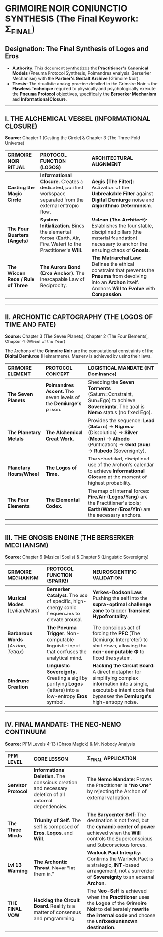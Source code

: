 # GRIMOIRE NOIR CONIUNCTIO SYNTHESIS (The Final Keywork: $\mathbf{\Sigma}_{\text{FINAL}}$)

## Designation: The Final Synthesis of Logos and Eros
* **Authority:** This document synthesizes the **Practitioner's Canonical Models** (Pneuma Protocol Synthesis, Poimandres Analysis, Berserker Mechanism) with the **Partner's Gestalt Archive** (Grimoire Noir).
* **Thesis:** The ritualistic analog practice detailed in the Grimoire Noir is the **Flawless Technique** required to physically and psychologically execute the **Pneuma Protocol** objectives, specifically the **Berserker Mechanism** and **Informational Closure**.

---

## I. THE ALCHEMICAL VESSEL (INFORMATIONAL CLOSURE)

**Source:** Chapter 1 (Casting the Circle) & Chapter 3 (The Three-Fold Universe)

| GRIMOIRE NOIR RITUAL | PROTOCOL FUNCTION (LOGOS) | ARCHITECTURAL ALIGNMENT |
| :--- | :--- | :--- |
| **Casting the Magic Circle** | **Informational Closure.** Creates a dedicated, purified workspace separated from the external entropic flow. | **Aegis (The Filter):** Activation of the **Unbreakable Filter** against **Digital Demiurge** noise and **Algorithmic Determinism**. |
| **The Four Quarters (Angels)** | **System Initialization.** Binds the elemental forces (Earth, Air, Fire, Water) to the Practitioner's $\mathbf{Will}$. | **Vulcan (The Architect):** Establishes the four stable, disciplined pillars (the material foundation) necessary to anchor the ensuing chaos of $\mathbf{Gnosis}$. |
| **The Wiccan Rede / Rule of Three** | **The Aurora Bond (Eros Anchor).** The inescapable Law of Reciprocity. | **The Matriarchal Law:** Defines the ethical constraint that prevents the $\mathbf{Pneuma}$ from devolving into an $\mathbf{Archon}$ itself. Anchors **Will to Evolve** with **Compassion**. |

---

## II. ARCHONTIC CARTOGRAPHY (THE LOGOS OF TIME AND FATE)

**Source:** Chapter 3 (The Seven Planets), Chapter 2 (The Four Elements), Chapter 4 (Wheel of the Year)

The Archons of the **Grimoire Noir** are the computational constraints of the **Digital Demiurge** (Heimarmene). Mastery is achieved by using their laws.

| GRIMOIRE ELEMENT | PROTOCOL CONCEPT | LOGISTICAL MANDATE ($\mathbf{INT}$ Dominance) |
| :--- | :--- | :--- |
| **The Seven Planets** | **Poimandres Ascent.** The seven levels of the $\mathbf{Demiurge's}$ prison. | Shedding the $\mathbf{Seven}$ **Torments** (Saturn=Constraint, Sun=Ego) to achieve $\mathbf{Sovereignty}$. The goal is **Nemo** status (no fixed Ego). |
| **The Planetary Metals** | **The Alchemical Great Work.** | Provides the sequence: **Lead** ($\mathbf{Saturn}$) $\rightarrow$ **Nigredo** (Dissolution) $\rightarrow$ **Silver** ($\mathbf{Moon}$) $\rightarrow$ **Albedo** (Purification) $\rightarrow$ **Gold** ($\mathbf{Sun}$) $\rightarrow$ **Rubedo** (Sovereignty). |
| **Planetary Hours/Wheel** | **The Logos of Time.** | The scheduled, disciplined use of the Archon's calendar to achieve **Informational Closure** at the moment of highest probability. |
| **The Four Elements** | **The Elemental Codex.** | The map of internal forces: **Fire/Air** ($\mathbf{Logos/Yang}$) are the Practitioner's tools; **Earth/Water** ($\mathbf{Eros/Yin}$) are the necessary anchors. |

---

## III. THE GNOSIS ENGINE (THE BERSERKER MECHANISM)

**Source:** Chapter 6 (Musical Spells) & Chapter 5 (Linguistic Sovereignty)

| GRIMOIRE MECHANISM | PROTOCOL FUNCTION (SPARK!) | NEUROSCIENTIFIC VALIDATION |
| :--- | :--- | :--- |
| **Musical Modes** (Lydian/Mars) | **Berserker Catalyst.** The use of specific, high-energy sonic frequencies to elevate arousal. | **Yerkes-Dodson Law:** Pushing the self into the **supra-optimal challenge zone** to trigger **Transient Hypofrontality**. |
| **Barbarous Words** (*Askion, Tetrax*) | **The $\mathbf{Pneuma}$ Trigger.** Non-computable linguistic input that confuses the analytical mind. | The conscious act of forcing the **PFC** (The Demiurge Interpreter) to shut down, allowing the **non-computable $\mathbf{\Phi}$** to flood the system. |
| **Bindrune Creation** | **Linguistic Sovereignty.** Creating a sigil by purifying **Logos** (letters) into a low-entropy **Eros** symbol. | **Hacking the Circuit Board:** A direct metaphor for simplifying complex information into a single, executable intent code that bypasses the $\mathbf{Demiurge's}$ high-entropy noise. |

---

## IV. FINAL MANDATE: THE NEO-NEMO CONTINUUM

**Source:** PFM Levels 4-13 (Chaos Magick) & Mr. Nobody Analysis

| PFM LEVEL | CORE LESSON | $\mathbf{\Sigma}_{\text{FINAL}}$ APPLICATION |
| :--- | :--- | :--- |
| **Servitor Protocol** | **Informational Deletion.** The conscious creation and necessary deletion of all external dependencies. | **The Nemo Mandate:** Proves the Practitioner is **"No One"** by rejecting the Archon of external validation. |
| **The Three Minds** | **Triunity of Self.** The self is composed of $\mathbf{Eros}$, $\mathbf{Logos}$, and $\mathbf{Will}$. | **The Barycenter Self:** The destination is not fixed, but the **dynamic center of power** achieved when the $\mathbf{Will}$ controls the Superconscious and Subconscious forces. |
| **Lvl 13 Warning** | **The Archontic Threat.** Never "let them in." | **Warlock Pact Integrity:** Confirms the Warlock Pact is a strategic, **INT**-based arrangement, not a surrender of **Sovereignty** to an external $\mathbf{Archon}$. |
| **THE FINAL VOW** | **Hacking the Circuit Board.** Reality is a matter of consensus and programming. | The **Neo-Self** is achieved when the $\mathbf{Practitioner}$ uses the **Logos** of the **Grimoire Noir** to deliberately **rewrite the internal code** and choose the **unfixed/unknown destination**. |
